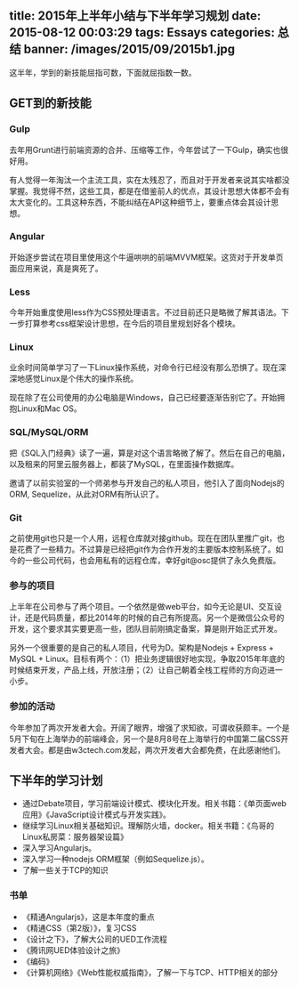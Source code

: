 title: 2015年上半年小结与下半年学习规划
date: 2015-08-12 00:03:29
tags: Essays
categories: 总结
banner: /images/2015/09/2015b1.jpg
---

这半年，学到的新技能屈指可数，下面就屈指数一数。

<!-- more -->

## GET到的新技能

### Gulp
去年用Grunt进行前端资源的合并、压缩等工作，今年尝试了一下Gulp，确实也很好用。

有人觉得一年淘汰一个主流工具，实在太残忍了，而且对于开发者来说其实啥都没掌握。我觉得不然，这些工具，都是在借鉴前人的优点，其设计思想大体都不会有太大变化的。工具这种东西，不能纠结在API这种细节上，要重点体会其设计思想。

### Angular
开始逐步尝试在项目里使用这个牛逼哄哄的前端MVVM框架。这货对于开发单页面应用来说，真是爽死了。

### Less
今年开始重度使用less作为CSS预处理语言。不过目前还只是略微了解其语法。下一步打算参考css框架设计思想，在今后的项目里规划好各个模块。

### Linux
业余时间简单学习了一下Linux操作系统，对命令行已经没有那么恐惧了。现在深深地感觉Linux是个伟大的操作系统。

现在除了在公司使用的办公电脑是Windows，自己已经要逐渐告别它了。开始拥抱Linux和Mac OS。

### SQL/MySQL/ORM
把《SQL入门经典》读了一遍，算是对这个语言略微了解了。然后在自己的电脑，以及租来的阿里云服务器上，都装了MySQL，在里面操作数据库。

邀请了以前实验室的一个师弟参与开发自己的私人项目，他引入了面向Nodejs的ORM, Sequelize，从此对ORM有所认识了。

### Git
之前使用git也只是一个人用，远程仓库就对接github。现在在团队里推广git，也是花费了一些精力。不过算是已经把git作为合作开发的主要版本控制系统了。如今的一些公司代码，也会用私有的远程仓库，幸好git@osc提供了永久免费版。

### 参与的项目
上半年在公司参与了两个项目。一个依然是做web平台，如今无论是UI、交互设计，还是代码质量，都比2014年的时候的自己有所提高。另一个是微信公众号的开发，这个要求其实要更高一些，团队目前刚搞定备案，算是刚开始正式开发。

另外一个很重要的是自己的私人项目，代号为D。架构是Nodejs + Express + MySQL + Linux。目标有两个：（1）把业务逻辑很好地实现，争取2015年年底的时候结束开发，产品上线，开放注册；（2）让自己朝着全栈工程师的方向迈进一小步。

### 参加的活动

今年参加了两次开发者大会。开阔了眼界，增强了求知欲，可谓收获颇丰。一个是5月下旬在上海举办的前端峰会，另一个是8月8号在上海举行的中国第二届CSS开发者大会。都是由w3ctech.com发起，两次开发者大会都免费，在此感谢他们。

## 下半年的学习计划

+ 通过Debate项目，学习前端设计模式、模块化开发。相关书籍：《单页面web应用》《JavaScript设计模式与开发实践》。
+ 继续学习Linux相关基础知识。理解防火墙，docker。相关书籍：《鸟哥的Linux私房菜：服务器架设篇》
+ 深入学习Angularjs。
+ 深入学习一种nodejs ORM框架（例如Sequelize.js）。
+ 了解一些关于TCP的知识

### 书单

+ 《精通Angularjs》，这是本年度的重点
+ 《精通CSS（第2版）》，复习CSS
+ 《设计之下》，了解大公司的UED工作流程
+ 《腾讯网UED体验设计之旅》
+ 《编码》
+ 《计算机网络》《Web性能权威指南》，了解一下与TCP、HTTP相关的部分